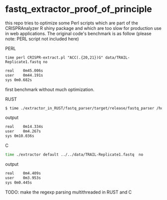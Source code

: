 # fastq_extractor_proof_of_principle
this repo tries to optimize some Perl scripts which are part of the CRISPRAnalyzer R shiny package and which are too slow for production use in web applications. The original code's benchmark is as follow (please note: PERL script not included here)

PERL
```
time perl CRISPR-extract.pl "ACC(.{20,21})G" data/TRAIL-Replicate1.fastq no
```

```bash
real	0m45.006s
user	0m44.191s
sys	0m0.682s
``` 
first benchmark without much optimization.

RUST
```bash
$ time ./extractor_in_RUST/fastq_parser/target/release/fastq_parser /home/olip/Desktop/Oli/data/TRAIL-Replicate1.fastq 
```

output
```bash
real	0m14.334s
user	0m4.267s
sys	0m10.036s
```

C
```bash
time ./extractor default ../../data/TRAIL-Replicate1.fastq  no
```

output
```bash
real	0m4.409s
user	0m3.953s
sys	0m0.445s
```

TODO:  make the regexp parsing multithreaded in RUST and C
